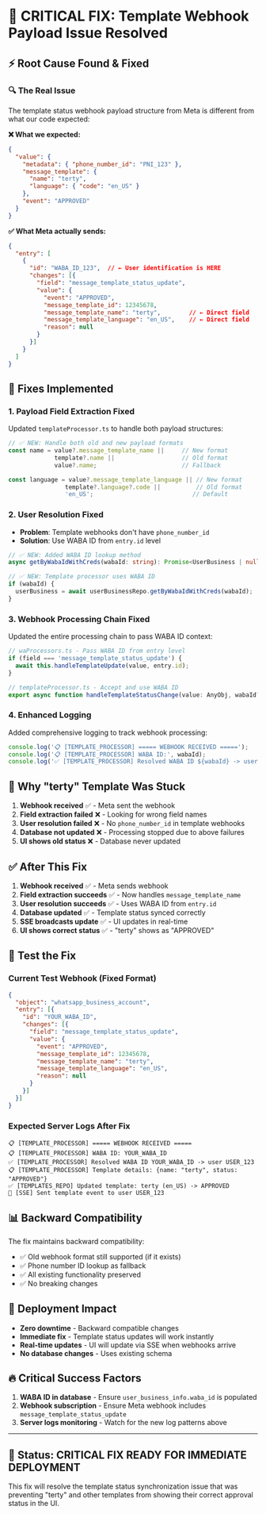 # 🚨 CRITICAL FIX: Template Webhook Payload Issue Resolved

## ⚡ Root Cause Found & Fixed

### 🔍 The Real Issue
The template status webhook payload structure from Meta is different from what our code expected:

**❌ What we expected:**
```json
{
  "value": {
    "metadata": { "phone_number_id": "PNI_123" },
    "message_template": {
      "name": "terty",
      "language": { "code": "en_US" }
    },
    "event": "APPROVED"
  }
}
```

**✅ What Meta actually sends:**
```json
{
  "entry": [
    {
      "id": "WABA_ID_123",  // ← User identification is HERE
      "changes": [{
        "field": "message_template_status_update",
        "value": {
          "event": "APPROVED",
          "message_template_id": 12345678,
          "message_template_name": "terty",        // ← Direct field
          "message_template_language": "en_US",    // ← Direct field
          "reason": null
        }
      }]
    }
  ]
}
```

## 🔧 Fixes Implemented

### 1. **Payload Field Extraction Fixed**
Updated `templateProcessor.ts` to handle both payload structures:

```typescript
// ✅ NEW: Handle both old and new payload formats
const name = value?.message_template_name ||     // New format
             template?.name ||                   // Old format
             value?.name;                        // Fallback

const language = value?.message_template_language || // New format
                template?.language?.code ||          // Old format
                'en_US';                            // Default
```

### 2. **User Resolution Fixed**
- **Problem**: Template webhooks don't have `phone_number_id`
- **Solution**: Use WABA ID from `entry.id` level

```typescript
// ✅ NEW: Added WABA ID lookup method
async getByWabaIdWithCreds(wabaId: string): Promise<UserBusiness | null>

// ✅ NEW: Template processor uses WABA ID
if (wabaId) {
  userBusiness = await userBusinessRepo.getByWabaIdWithCreds(wabaId);
}
```

### 3. **Webhook Processing Chain Fixed**
Updated the entire processing chain to pass WABA ID context:

```typescript
// waProcessors.ts - Pass WABA ID from entry level
if (field === 'message_template_status_update') {
  await this.handleTemplateUpdate(value, entry.id);
}

// templateProcessor.ts - Accept and use WABA ID
export async function handleTemplateStatusChange(value: AnyObj, wabaId?: string)
```

### 4. **Enhanced Logging**
Added comprehensive logging to track webhook processing:

```typescript
console.log('📋 [TEMPLATE_PROCESSOR] ===== WEBHOOK RECEIVED =====');
console.log('📋 [TEMPLATE_PROCESSOR] WABA ID:', wabaId);
console.log('✅ [TEMPLATE_PROCESSOR] Resolved WABA ID ${wabaId} -> user ${userId}');
```

## 🎯 Why "terty" Template Was Stuck

1. **Webhook received** ✅ - Meta sent the webhook
2. **Field extraction failed** ❌ - Looking for wrong field names
3. **User resolution failed** ❌ - No `phone_number_id` in template webhooks
4. **Database not updated** ❌ - Processing stopped due to above failures
5. **UI shows old status** ❌ - Database never updated

## ✅ After This Fix

1. **Webhook received** ✅ - Meta sends webhook
2. **Field extraction succeeds** ✅ - Now handles `message_template_name`
3. **User resolution succeeds** ✅ - Uses WABA ID from `entry.id`
4. **Database updated** ✅ - Template status synced correctly
5. **SSE broadcasts update** ✅ - UI updates in real-time
6. **UI shows correct status** ✅ - "terty" shows as "APPROVED"

## 🧪 Test the Fix

### Current Test Webhook (Fixed Format)
```json
{
  "object": "whatsapp_business_account",
  "entry": [{
    "id": "YOUR_WABA_ID",
    "changes": [{
      "field": "message_template_status_update",
      "value": {
        "event": "APPROVED",
        "message_template_id": 12345678,
        "message_template_name": "terty",
        "message_template_language": "en_US",
        "reason": null
      }
    }]
  }]
}
```

### Expected Server Logs After Fix
```
📋 [TEMPLATE_PROCESSOR] ===== WEBHOOK RECEIVED =====
📋 [TEMPLATE_PROCESSOR] WABA ID: YOUR_WABA_ID
✅ [TEMPLATE_PROCESSOR] Resolved WABA ID YOUR_WABA_ID -> user USER_123
📋 [TEMPLATE_PROCESSOR] Template details: {name: "terty", status: "APPROVED"}
✅ [TEMPLATES_REPO] Updated template: terty (en_US) -> APPROVED
📡 [SSE] Sent template event to user USER_123
```

## 📊 Backward Compatibility

The fix maintains backward compatibility:
- ✅ Old webhook format still supported (if it exists)
- ✅ Phone number ID lookup as fallback
- ✅ All existing functionality preserved
- ✅ No breaking changes

## 🚀 Deployment Impact

- **Zero downtime** - Backward compatible changes
- **Immediate fix** - Template status updates will work instantly
- **Real-time updates** - UI will update via SSE when webhooks arrive
- **No database changes** - Uses existing schema

## 🔥 Critical Success Factors

1. **WABA ID in database** - Ensure `user_business_info.waba_id` is populated
2. **Webhook subscription** - Ensure Meta webhook includes `message_template_status_update`
3. **Server logs monitoring** - Watch for the new log patterns above

---

## 🎉 Status: CRITICAL FIX READY FOR IMMEDIATE DEPLOYMENT

This fix will resolve the template status synchronization issue that was preventing "terty" and other templates from showing their correct approval status in the UI.